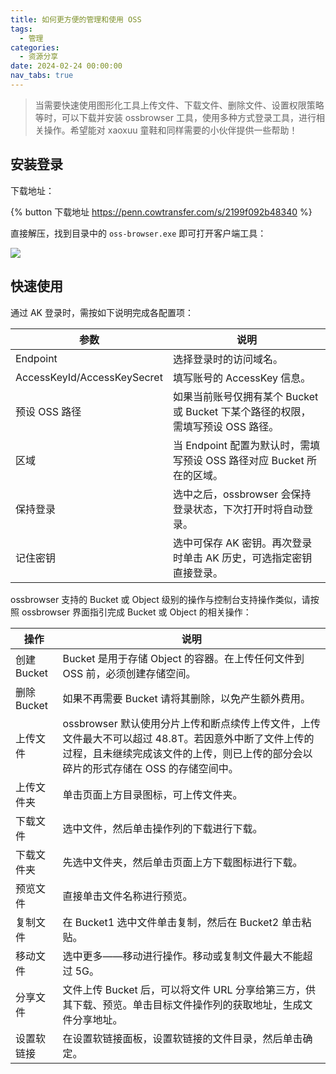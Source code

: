 ```yaml
---
title: 如何更方便的管理和使用 OSS
tags:
  - 管理
categories:
  - 资源分享
date: 2024-02-24 00:00:00
nav_tabs: true
---
```


> 当需要快速使用图形化工具上传文件、下载文件、删除文件、设置权限策略等时，可以下载并安装 ossbrowser 工具，使用多种方式登录工具，进行相关操作。希望能对 xaoxuu 童鞋和同样需要的小伙伴提供一些帮助！

<!-- more -->

## 安装登录

下载地址：

{% button 下载地址 https://penn.cowtransfer.com/s/2199f092b48340 %}

直接解压，找到目录中的 `oss-browser.exe` 即可打开客户端工具：

![](https://cdn.dusays.com/2024/02/680-1.jpg)

## 快速使用

通过 AK 登录时，需按如下说明完成各配置项：

| 参数 | 说明 |
| - | - |
| Endpoint | 选择登录时的访问域名。 |
| AccessKeyId/AccessKeySecret | 填写账号的 AccessKey 信息。 |
| 预设 OSS 路径 | 如果当前账号仅拥有某个 Bucket 或 Bucket 下某个路径的权限，需填写预设 OSS 路径。 |
| 区域 | 当 Endpoint 配置为默认时，需填写预设 OSS 路径对应 Bucket 所在的区域。 |
| 保持登录 | 选中之后，ossbrowser 会保持登录状态，下次打开时将自动登录。 |
| 记住密钥 | 选中可保存 AK 密钥。再次登录时单击 AK 历史，可选指定密钥直接登录。 |

ossbrowser 支持的 Bucket 或 Object 级别的操作与控制台支持操作类似，请按照 ossbrowser 界面指引完成 Bucket 或 Object 的相关操作：

| 操作 | 说明 |
| - | - |
| 创建Bucket | Bucket 是用于存储 Object 的容器。在上传任何文件到 OSS 前，必须创建存储空间。 |
| 删除Bucket | 如果不再需要 Bucket 请将其删除，以免产生额外费用。 |
| 上传文件 | ossbrowser 默认使用分片上传和断点续传上传文件，上传文件最大不可以超过 48.8T。若因意外中断了文件上传的过程，且未继续完成该文件的上传，则已上传的部分会以碎片的形式存储在 OSS 的存储空间中。 |
| 上传文件夹 | 单击页面上方目录图标，可上传文件夹。 |
| 下载文件 | 选中文件，然后单击操作列的下载进行下载。 |
| 下载文件夹 | 先选中文件夹，然后单击页面上方下载图标进行下载。 |
| 预览文件 | 直接单击文件名称进行预览。 |
| 复制文件 | 在 Bucket1 选中文件单击复制，然后在 Bucket2 单击粘贴。 |
| 移动文件 | 选中更多——移动进行操作。移动或复制文件最大不能超过 5G。 |
| 分享文件 | 文件上传 Bucket 后，可以将文件 URL 分享给第三方，供其下载、预览。单击目标文件操作列的获取地址，生成文件分享地址。 |
| 设置软链接 | 在设置软链接面板，设置软链接的文件目录，然后单击确定。 |